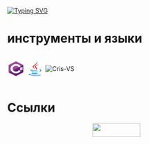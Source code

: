 [![Typing SVG](https://readme-typing-svg.demolab.com?font=Press+Start+2P&size=15&duration=1500&pause=10&color=C63C3C&multiline=true&repeat=false&width=700&height=60&lines=%D0%9F%D1%80%D0%B8%D0%B2%D0%B5%D1%82%2C+%D0%BC%D0%B5%D0%BD%D1%8F+%D0%B7%D0%BE%D0%B2%D1%83%D1%82+%D0%94%D0%B0%D0%BD%D0%B8%D0%B8%D0%BB;%D0%9D%D0%BE+%D0%BC%D0%BD%D0%BE%D0%B3%D0%B8%D0%BC+%D1%8F+%D0%B8%D0%B7%D0%B2%D0%B5%D1%81%D1%82%D0%B5%D0%BD+%D0%BF%D0%BE%D0%B4+%D0%BD%D0%B8%D0%BA%D0%BE%D0%BC+_Shine)](https://git.io/typing-svg)

# инструменты и языки
<div style="display: inline_block"><br>
  <img align="center" alt="Cris-Csharp" height="35" width="40" src="https://raw.githubusercontent.com/devicons/devicon/master/icons/csharp/csharp-original.svg">
  <img align="center" alt="Cris-python" height="35" width="40" src="https://raw.githubusercontent.com/devicons/devicon/master/icons/java/java-original.svg">
  <img align="center" alt="Cris-VS" height="35" width="40" src="https://visualstudio.microsoft.com/wp-content/uploads/2021/10/Product-Icon.svg">
</div><br>

# Ссылки

<div align="left" style="display: flex; justify-content: center;">
  <a href="https://discord.gg/35uYNKRRRY">
    <img align="center" height="32" width="110" src="https://wsrv.nl/?url=https%3A%2F%2Ftr7zw.dev%2Fcurse%2FDiscord.png&n=-1">
  </a>
</div>
